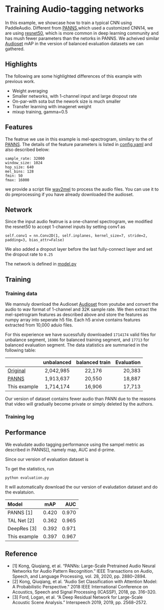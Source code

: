 # Training Audio-tagging networks

In this example, we showcase how to train a typical CNN using PaddleAudio. 
Different from [PANNS](https://github.com/qiuqiangkong/audioset_tagging_cnn),which used a customized CNN14, we are using [resnet50](https://arxiv.org/abs/1512.03385v1), which is more common in deep learning community and has mush fewer parameters than the netorks in PANNS. We acheived similar [Audioset](https://research.google.com/audioset/) mAP in the version of balanced evaluation datasets we can gathered. 


## Highlights

The following are some highlighted differences of this example with previous work.
- Weight averaging
- Smaller networks, with 1-channel input and large dropout rate
- On-par-with sota but the nework size is much smaller
- Transfer learning with imagenet weight
- mixup training, gamma=0.5


## Features

The featrue we use in this example is mel-spectrogram, similary to the of [PANNS](https://github.com/qiuqiangkong/audioset_tagging_cnn). The details of the feature parameters is listed in [config.yaml](config.yaml) and also described below:
```
sample_rate: 32000
window_size: 1024
hop_size: 640
mel_bins: 128
fmin: 50
fmax: 16000
```
we provide a script file [wav2mel](../tools/wav2mel.py) to process the audio files. You can use it to do preprocessing if you have already downloaded the audioset. 




## Network

Since the input audio featrue is a one-channel spectrogram, 
we modified the resnet50 to accept 1-channel inputs by setting conv1 as
```
self.conv1 = nn.Conv2D(1, self.inplanes, kernel_size=7, stride=2, padding=3, bias_attr=False)
```

We also added a dropout layer before the last fully-connect layer and set the dropout rate to ```0.25```

The network is defined in [model.py](./model.py)

## Training 

### Training data

We mannuly download the Audioset [Audioset](https://research.google.com/audioset/) from youtube and convert the audio to wav format of 1-channel and 32K sample rate. We then extract the mel-spetrogram features as described above and store the features as numpy array into seperate h5 file. Each h5 arxive contains features extracted from 10,000 aduio files. 

For this experience we have sucessfully downloaded ```1714174``` valid files for unbalance segment, ```16906``` for balanced training segment, and ```17713``` for balanced evaluation segment. The data statistics are summaried in the following table:

|        | unbalanced    | balanced train     |Evaluation     |
| :------------- | :----------: | :-----------: |-----------: |
| [Original](https://research.google.com/audioset/download.html) | 2,042,985   | 22,176 | 20,383 |
| [PANNS](https://arxiv.org/pdf/1912.10211.pdf)   | 1,913,637 |  20,550 |18,887 |
| This example  | 1,714,174 | 16,906 |17,713 |

Our version of dataset contains fewer audio than PANN due to the reasons that video will gradually become private or simply  deleted by the authors. 

### Training log




### 





## Performance


We evaludate audio tagging performance using the sampel metric as described in PANNS[], namely map, AUC and d-prime. 

Since our version of evaluation dataset is 


To get the statistics, run 
```
python evaluation.py
```
It will automatically download the our version of evaludation dataset and do the evalatuion. 

| Model |mAP    |AUC     |
| :------------- | :----------: |-----------: |
| PANNS \[1\] |  0.420 |  0.970|
| TAL Net \[2\] | 0.362| 0.965 |
| DeepRes \[3\] | 0.392 | 0.971|
| This example  |  0.397 |  0.967  |


## Reference

- \[1\] Kong, Qiuqiang, et al. “PANNs: Large-Scale Pretrained Audio Neural Networks for Audio Pattern Recognition.” IEEE Transactions on Audio, Speech, and Language Processing, vol. 28, 2020, pp. 2880–2894.
- \[2\] Kong, Qiuqiang, et al. “Audio Set Classification with Attention Model: A Probabilistic Perspective.” 2018 IEEE International Conference on Acoustics, Speech and Signal Processing (ICASSP), 2018, pp. 316–320.
- \[3\] Ford, Logan, et al. “A Deep Residual Network for Large-Scale Acoustic Scene Analysis.” Interspeech 2019, 2019, pp. 2568–2572.





